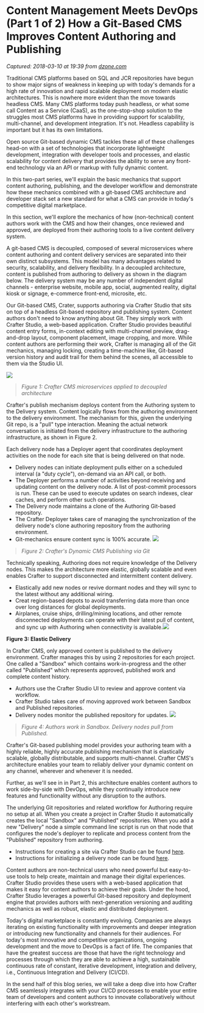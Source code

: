 # Content Management Meets DevOps (Part 1 of 2) How a Git-Based CMS Improves Content Authoring and Publishing

_Captured: 2018-03-10 at 19:39 from [dzone.com](https://dzone.com/articles/content-management-meets-devops-part-1-of-2-how-a)_

Traditional CMS platforms based on SQL and JCR repositories have begun to show major signs of weakness in keeping up with today's demands for a high rate of innovation and rapid scalable deployment on modern elastic architectures. This is nowhere more evident than the move towards headless CMS. Many CMS platforms today push headless, or what some call Content as a Service (CaaS), as the one-stop-shop solution to the struggles most CMS platforms have in providing support for scalability, multi-channel, and development integration. It's not. Headless capability is important but it has its own limitations.

Open source Git-based dynamic CMS tackles these all of these challenges head-on with a set of technologies that incorporate lightweight development, integration with developer tools and processes, and elastic scalability for content delivery that provides the ability to serve any front-end technology via an API or markup with fully dynamic content.

In this two-part series, we'll explain the basic mechanics that support content authoring, publishing, and the developer workflow and demonstrate how these mechanics combined with a git-based CMS architecture and developer stack set a new standard for what a CMS can provide in today's competitive digital marketplace.

In this section, we'll explore the mechanics of how (non-technical) content authors work with the CMS and how their changes, once reviewed and approved, are deployed from their authoring tools to a live content delivery system.

A git-based CMS is decoupled, composed of several microservices where content authoring and content delivery services are separated into their own distinct subsystems. This model has many advantages related to security, scalability, and delivery flexibility. In a decoupled architecture, content is published from authoring to delivery as shown in the diagram below. The delivery system may be any number of independent digital channels - enterprise website, mobile app, social, augmented reality, digital kiosk or signage, e-commerce front-end, microsite, etc.

Our Git-based CMS, Crater, supports authoring via Crafter Studio that sits on top of a headless Git-based repository and publishing system. Content authors don't need to know anything about Git. They simply work with Crafter Studio, a web-based application. Crafter Studio provides beautiful content entry forms, in-context editing with multi-channel preview, drag-and-drop layout, component placement, image cropping, and more. While content authors are performing their work, Crafter is managing all of the Git mechanics, managing locking, creating a time-machine like, Git-based version history and audit trail for them behind the scenes, all accessible to them via the Studio UI.

![](https://blog.craftercms.org/wp-content/uploads/2018/02/craftercms-CMS-Meets-DevOps-decoupled-tech.png)

> _Figure 1: Crafter CMS microservices applied to decoupled architecture_

Crafter's publish mechanism deploys content from the Authoring system to the Delivery system. Content logically flows from the authoring environment to the delivery environment. The mechanism for this, given the underlying Git repo, is a "pull" type interaction. Meaning the actual network conversation is initiated from the delivery infrastructure to the authoring infrastructure, as shown in Figure 2.

Each delivery node has a Deployer agent that coordinates deployment activities on the node for each site that is being delivered on that node.

  * Delivery nodes can initiate deployment pulls either on a scheduled interval (a "duty cycle"), on-demand via an API call, or both.
  * The Deployer performs a number of activities beyond receiving and updating content on the delivery node. A list of post-commit processors is run. These can be used to execute updates on search indexes, clear caches, and perform other such operations.
  * The Delivery node maintains a clone of the Authoring Git-based repository. 
  * The Crafter Deployer takes care of managing the synchronization of the delivery node's clone authoring repository from the authoring environment.
  * Git-mechanics ensure content sync is 100% accurate.
![](https://blog.craftercms.org/wp-content/uploads/2018/02/craftercms-CMS-Meets-DevOps-Git-Publish-1024x524.png)

> _Figure 2: Crafter's Dynamic CMS Publishing via Git_

Technically speaking, Authoring does not require knowledge of the Delivery nodes. This makes the architecture more elastic, globally scalable and even enables Crafter to support disconnected and intermittent content delivery.

  * Elastically add new nodes or revive dormant nodes and they will sync to the latest without any additional wiring.
  * Creat region-based depots to avoid transferring data more than once over long distances for global deployments.
  * Airplanes, cruise ships, drilling/mining locations, and other remote disconnected deployments can operate with their latest pull of content, and sync up with Authoring when connectivity is available.![](https://blog.craftercms.org/wp-content/uploads/2018/02/craftercms-CMS-Meets-DevOps-Elastic-Delivery-1024x614.png)

**Figure 3: Elastic Delivery**

In Crafter CMS, only approved content is published to the delivery environment. Crafter manages this by using 2 repositories for each project. One called a "Sandbox" which contains work-in-progress and the other called "Published" which represents approved, published work and complete content history.

  * Authors use the Crafter Studio UI to review and approve content via workflow.
  * Crafter Studio takes care of moving approved work between Sandbox and Published repositories.
  * Delivery nodes monitor the published repository for updates.
![](https://blog.craftercms.org/wp-content/uploads/2018/02/craftercms-CMS-Meets-DevOps-Sandbox-Published-1024x626.png)

> _Figure 4: Authors work in Sandbox. Delivery nodes pull from Published._

Crafter's Git-based publishing model provides your authoring team with a highly reliable, highly accurate publishing mechanism that is elastically scalable, globally distributable, and supports multi-channel. Crafter CMS's architecture enables your team to reliably deliver your dynamic content on any channel, wherever and whenever it is needed.

Further, as we'll see in in Part 2, this architecture enables content authors to work side-by-side with DevOps, while they continually introduce new features and functionality without any disruption to the authors.

The underlying Git repositories and related workflow for Authoring require no setup at all. When you create a project in Crafter Studio it automatically creates the local "Sandbox" and "Published" repositories. When you add a new "Delivery" node a simple command line script is run on that node that configures the node's deployer to replicate and process content from the "Published" repository from authoring.

  * Instructions for creating a site via Crafter Studio can be found [here](http://docs.craftercms.org/en/3.0/getting-started/your-first-website.html).
  * Instructions for initializing a delivery node can be found [here](http://docs.craftercms.org/en/3.0/system-administrators/setup-site-for-delivery.html).

Content authors are non-technical users who need powerful but easy-to-use tools to help create, maintain and manage their digital experiences. Crafter Studio provides these users with a web-based application that makes it easy for content authors to achieve their goals. Under the hood, Crafter Studio leverages a powerful Git-based repository and deployment engine that provides authors with next-generation versioning and auditing mechanics as well as robust, elastic and distributed deployment.

Today's digital marketplace is constantly evolving. Companies are always iterating on existing functionality with improvements and deeper integration or introducing new functionality and channels for their audiences. For today's most innovative and competitive organizations, ongoing development and the move to DevOps is a fact of life. The companies that have the greatest success are those that have the right technology and processes through which they are able to achieve a high, sustainable continuous rate of constant, iterative development, integration and delivery, i.e., Continuous Integration and Delivery (CI/CD).

In the send half of this blog series, we will take a deep dive into how Crafter CMS seamlessly integrates with your CI/CD processes to enable your entire team of developers and content authors to innovate collaboratively without interfering with each other's workstream.
